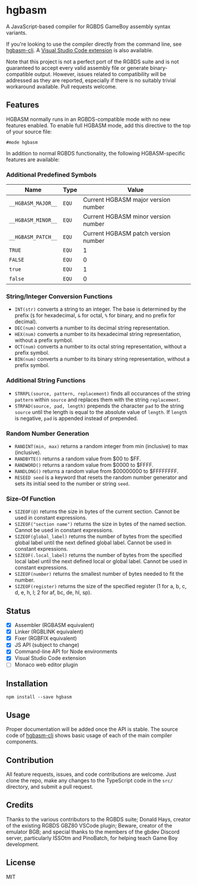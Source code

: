 # hgbasm
A JavaScript-based compiler for RGBDS GameBoy assembly syntax variants.

If you're looking to use the compiler directly from the command line, see [hgbasm-cli](https://github.com/Hawkbat/hgbasm-cli).
A [Visual Studio Code extension](https://marketplace.visualstudio.com/items?itemName=Hawkbat.hgbasm-vscode) is also available.

Note that this project is not a perfect port of the RGBDS suite and is not guaranteed to accept every valid assembly file or generate binary-compatible output. However, issues related to compatibility will be addressed as they are reported, especially if there is no suitably trivial workaround available. Pull requests welcome.


## Features
HGBASM normally runs in an RGBDS-compatible mode with no new features enabled. To enable full HGBASM mode, add this directive to the top of your source file:
```
#mode hgbasm
```
In addition to normal RGBDS functionality, the following HGBASM-specific features are available:

### Additional Predefined Symbols
|Name|Type|Value|
|----|----|-----|
|`__HGBASM_MAJOR__`|`EQU`|Current HGBASM major version number|
|`__HGBASM_MINOR__`|`EQU`|Current HGBASM minor version number|
|`__HGBASM_PATCH__`|`EQU`|Current HGBASM patch version number|
|`TRUE`|`EQU`|1|
|`FALSE`|`EQU`|0|
|`true`|`EQU`|1|
|`false`|`EQU`|0|

### String/Integer Conversion Functions
- `INT(str)` converts a string to an integer. The base is determined by the prefix (`$` for hexadecimal, `&` for octal, `%` for binary, and no prefix for decimal).
- `DEC(num)` converts a number to its decimal string representation.
- `HEX(num)` converts a number to its hexadecimal string representation, without a prefix symbol.
- `OCT(num)` converts a number to its octal string representation, without a prefix symbol.
- `BIN(num)` converts a number to its binary string representation, without a prefix symbol.

### Additional String Functions
- `STRRPL(source, pattern, replacement)` finds all occurances of the string `pattern` within `source` and replaces them with the string `replacement`.
- `STRPAD(source, pad, length)` prepends the character `pad` to the string `source` until the length is equal to the absolute value of `length`. If `length` is negative, `pad` is appended instead of prepended.

### Random Number Generation
- `RANDINT(min, max)` returns a random integer from min (inclusive) to max (inclusive).
- `RANDBYTE()` returns a random value from $00 to $FF.
- `RANDWORD()` returns a random value from $0000 to $FFFF.
- `RANDLONG()` returns a random value from $00000000 to $FFFFFFFF.
- `RESEED seed` is a keyword that resets the random number generator and sets its initial seed to the number or string `seed`.

### Size-Of Function
- `SIZEOF(@)` returns the size in bytes of the current section. Cannot be used in constant expressions.
- `SIZEOF("section name")` returns the size in bytes of the named section. Cannot be used in constant expressions.
- `SIZEOF(global_label)` returns the number of bytes from the specified global label until the next defined global label. Cannot be used in constant expressions.
- `SIZEOF(.local_label)` returns the number of bytes from the specified local label until the next defined local or global label. Cannot be used in constant expressions.
- `SIZEOF(number)` returns the smallest number of bytes needed to fit the number.
- `SIZEOF(register)` returns the size of the specified register (1 for a, b, c, d, e, h, l; 2 for af, bc, de, hl, sp).

## Status
- [X] Assembler (RGBASM equivalent)
- [X] Linker (RGBLINK equivalent)
- [X] Fixer (RGBFIX equivalent)
- [X] JS API (subject to change)
- [X] Command-line API for Node environments
- [X] Visual Studio Code extension
- [ ] Monaco web editor plugin

## Installation
`npm install --save hgbasm`

## Usage
Proper documentation will be added once the API is stable. The source code of [hgbasm-cli](https://github.com/Hawkbat/hgbasm-cli) shows basic usage of each of the main compiler components.

## Contribution
All feature requests, issues, and code contributions are welcome. Just clone the repo, make any changes to the TypeScript code in the `src/` directory, and submit a pull request.

## Credits
Thanks to the various contributors to the RGBDS suite; Donald Hays, creator of the existing RGBDS GBZ80 VSCode plugin; Beware, creator of the emulator BGB; and special thanks to the members of the gbdev Discord server, particularly ISSOtm and PinoBatch, for helping teach Game Boy development.

## License
MIT
